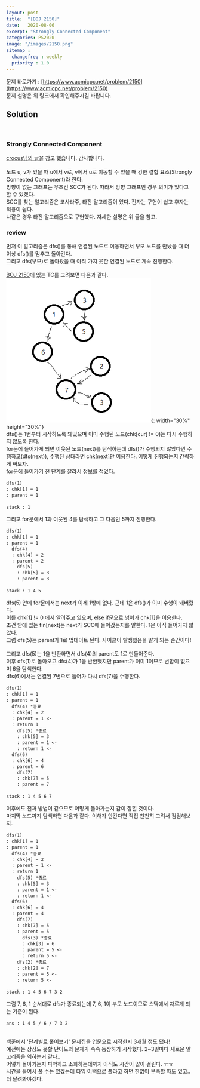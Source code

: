```yaml
---
layout: post
title:  "[BOJ 2150]"
date:   2020-08-06
excerpt: "Strongly Connected Component"
categories: PS2020
image: "/images/2150.png"
sitemap :
  changefreq : weekly
  priority : 1.0
---
```

문제 바로가기 : [https://www.acmicpc.net/problem/2150](https://www.acmicpc.net/problem/2150)<br>
문제 설명은 위 링크에서 확인해주시길 바랍니다.
<br>
## Solution
<script src="https://gist.github.com/yooniversal/b20b081255417024242d40129e4fc813.js"></script><br>

### Strongly Connected Component
[crocus님의 글](https://www.crocus.co.kr/950)을 참고 했습니다. 감사합니다.<br>
<br>
노드 u, v가 있을 때 u에서 v로, v에서 u로 이동할 수 있을 때 강한 결합 요소(Strongly Connected Component)라 한다.<br>
방향이 없는 그래프는 무조건 SCC가 된다. 따라서 방향 그래프인 경우 의미가 있다고 할 수 있겠다.<br>
SCC를 찾는 알고리즘은 코사라주, 타잔 알고리즘이 있다. 전자는 구현이 쉽고 후자는 적용이 쉽다.<br>
나같은 경우 타잔 알고리즘으로 구현했다. 자세한 설명은 위 글을 참고.<br>

### review
먼저 이 알고리즘은 dfs()를 통해 연결된 노드로 이동하면서 부모 노드를 만났을 때 더 이상 dfs()를 멈추고 돌아간다.<br>
그리고 dfs(부모)로 돌아왔을 때 아직 가지 못한 연결된 노드로 계속 진행한다.<br>
<br>
[BOJ 2150](https://www.acmicpc.net/problem/2150)에 있는 TC를 그려보면 다음과 같다.<br>
![2150_1.png](/images/2150_1.png){: width="30%" height="30%"}<br>
dfs()는 1번부터 시작하도록 돼있으며 이미 수행된 노드(chk[cur] != 0)는 다시 수행하지 않도록 한다.<br>
for문에 들어가게 되면 이웃된 노드(next)를 탐색하는데 dfs()가 수행되지 않았다면 수행하고(dfs(next)),
수행된 상태라면 chk[next]만 이용한다. 어떻게 진행되는지 간략하게 써보자.<br>
for문에 들어가기 전 단계를 잘라서 정보를 적었다.<br>
```
dfs(1)
: chk[1] = 1
: parent = 1

stack : 1
```
그리고 for문에서 1과 이웃된 4를 탐색하고 그 다음인 5까지 진행한다.<br>
```
dfs(1)
: chk[1] = 1
: parent = 1
  dfs(4)
  : chk[4] = 2
  : parent = 2
    dfs(5)
    : chk[5] = 3
    : parent = 3

stack : 1 4 5
```
dfs(5) 안에 for문에서는 next가 이제 1밖에 없다. 근데 1은 dfs()가 이미 수행이 돼버렸다.<br>
이를 chk[1] != 0 에서 알려주고 있으며, else if문으로 넘어가 chk[1]을 이용한다.<br>
조건 안에 있는 fin[next]는 next가 SCC에 들어갔는지를 말한다. 1은 아직 들어가지 않았다.<br>
그럼 dfs(5)는 parent가 1로 업데이트 된다. 사이클이 발생했음을 알게 되는 순간이다!<br>
<br>
그리고 dfs(5)는 1을 반환하면서 dfs(4)의 parent도 1로 만들어준다.<br>
이후 dfs(1)로 돌아오고 dfs(4)가 1을 반환했지만 parent가 이미 1이므로 변함이 없으며 6을 탐색한다.<br>
dfs(6)에서는 연결된 7번으로 들어가 다시 dfs(7)을 수행한다.<br>
```
dfs(1)
: chk[1] = 1
: parent = 1
  dfs(4) *종료
  : chk[4] = 2
  : parent = 1 <-
  : return 1
    dfs(5) *종료
    : chk[5] = 3
    : parent = 1 <-
    : return 1 <-
  dfs(6)
  : chk[6] = 4
  : parent = 6
    dfs(7)
    : chk[7] = 5
    : parent = 7

stack : 1 4 5 6 7
```
이후에도 전과 방법이 같으므로 어떻게 돌아가는지 감이 잡힐 것이다.<br>
마지막 노드까지 탐색하면 다음과 같다. 이해가 안간다면 직접 천천히 그려서 점검해보자.<br>
```
dfs(1)
: chk[1] = 1
: parent = 1
  dfs(4) *종료
  : chk[4] = 2
  : parent = 1 <-
  : return 1
    dfs(5) *종료
    : chk[5] = 3
    : parent = 1 <-
    : return 1 <-
  dfs(6)
  : chk[6] = 4
  : parent = 4
    dfs(7)
    : chk[7] = 5
    : parent = 5
      dfs(3) *종료
      : chk[3] = 6
      : parent = 5 <-
      : return 5 <-
    dfs(2) *종료
    : chk[2] = 7
    : parent = 5 <-
    : return 5 <-

stack : 1 4 5 6 7 3 2
```
그럼 7, 6, 1 순서대로 dfs가 종료되는데 7, 6, 1이 부모 노드이므로 스택에서 자르게 되는 기준이 된다.<br>
```
ans : 1 4 5 / 6 / 7 3 2
```
<br>
백준에서 '단계별로 풀어보기' 문제집을 입문으로 시작한지 3개월 정도 됐다!<br>
예전에는 상상도 못할 난이도의 문제가 속속 등장하기 시작했다. 2~3일마다 새로운 알고리즘을 익히는거 같다..<br>
어떻게 돌아가는지 파악하고 소화하는데까지 아직도 시간이 많이 걸린다. ㅠㅠ<br>
시간을 들여서 풀 수는 있겠는데 타임 어택으로 풀라고 하면 한없이 부족할 때도 있고.. 더 달려봐야겠다.<br>

<script src="https://utteranc.es/client.js"
        repo="yooniversal/blog-comments"
        issue-term="pathname"
        theme="github-light"
        crossorigin="anonymous"
        async>
</script>

